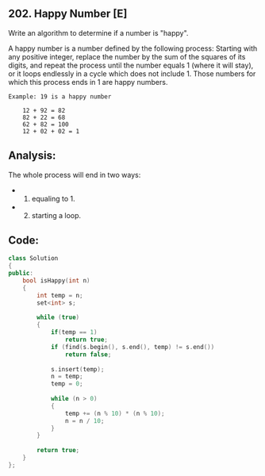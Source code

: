 ## 202. Happy Number [E]
Write an algorithm to determine if a number is "happy".

A happy number is a number defined by the following process: Starting with any positive integer, replace the number by the sum of the squares of its digits, and repeat the process until the number equals 1 (where it will stay), or it loops endlessly in a cycle which does not include 1. Those numbers for which this process ends in 1 are happy numbers.

```
Example: 19 is a happy number

    12 + 92 = 82
    82 + 22 = 68
    62 + 82 = 100
    12 + 02 + 02 = 1 
```

## Analysis:
The whole process will end in two ways:   
- 1. equaling to 1.
- 2. starting a loop.

## Code:
```c++
class Solution 
{
public:
    bool isHappy(int n) 
    {
        int temp = n;
        set<int> s;
        
        while (true)
        {
            if(temp == 1)
                return true;
            if (find(s.begin(), s.end(), temp) != s.end())
                return false;
                
            s.insert(temp);
            n = temp;
            temp = 0;
            
            while (n > 0)
            {
                temp += (n % 10) * (n % 10);
                n = n / 10;
            }
        }
        
        return true;
    }
};
```
